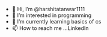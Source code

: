- 👋 Hi, I’m @harshitatanwar1111
- 👀 I’m interested in programming
- 🌱 I’m currently learning basics of cs
- 📫 How to reach me ...LinkedIn 


<!---
harshitatanwar1111/harshitatanwar1111 is a ✨ special ✨ repository because its `README.md` (this file) appears on your GitHub profile.
You can click the Preview link to take a look at your changes.
--->
